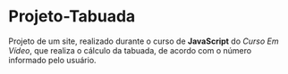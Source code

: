 # Projeto-Tabuada
  Projeto de um site, realizado durante o curso de **JavaScript** do _Curso Em Vídeo_, que realiza o cálculo da tabuada, de acordo com o número informado pelo usuário.
